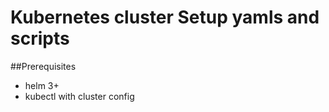 # Kubernetes cluster Setup yamls and scripts

##Prerequisites
- helm 3+
- kubectl with cluster config

